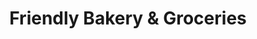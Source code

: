 ---
title: "Friendly Bakery & Groceries"
url: /springfield/friendly-bakery-und-groceries/
shop: Bäckerei
---